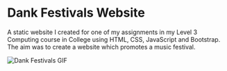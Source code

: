 # Dank Festivals Website

A static website I created for one of my assignments in my Level 3 Computing course in College using HTML, CSS, JavaScript and Bootstrap. The aim was to create a website which promotes a music festival.

![Dank Festivals GIF](https://media.giphy.com/media/ohpfNPPRr682dywdGk/giphy.gif)



